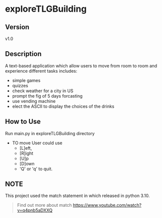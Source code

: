 # exploreTLGBuilding

## Version
v1.0
## Description
A text-based application which allow users to move from room to room and experience different tasks includes: 

* simple games
* quizzes
* check weather for a city in US
 * prompt the fig of 5 days forcasting 
* use vending machine
 * elect the ASCII to display the choices of the drinks

## How to Use 
Run main.py in exploreTLGBuilding directory

* TO move User could use 
   * [L]eft, 
   * [R]ight 
   * [U]p 
   * [D]own 
   * 'Q' or 'q' to quit.

## NOTE
This project used the match statement in which released in python 3.10. 
> Find out more about match https://www.youtube.com/watch?v=q4pnb5aDXXQ


